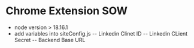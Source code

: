 # Chrome Extension SOW

- node version > 18.16.1
- add variables into siteConfig.js
  -- Linkedin Clinet ID
  -- Linkedin CLient Secret
  -- Backend Base URL
